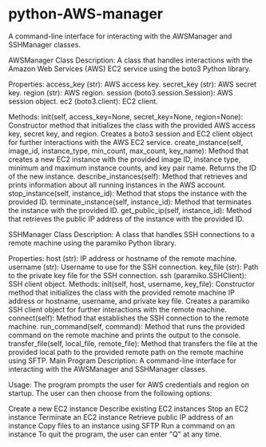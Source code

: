 # python-AWS-manager
A command-line interface for interacting with the AWSManager and SSHManager classes.

AWSManager Class
Description:
A class that handles interactions with the Amazon Web Services (AWS) EC2 service using the boto3 Python library.

Properties:
access_key (str): AWS access key.
secret_key (str): AWS secret key.
region (str): AWS region.
session (boto3.session.Session): AWS session object.
ec2 (boto3.client): EC2 client.

Methods:
init(self, access_key=None, secret_key=None, region=None): Constructor method that initializes the class with the provided AWS access key, secret key, and region. Creates a boto3 session and EC2 client object for further interactions with the AWS EC2 service.
create_instance(self, image_id, instance_type, min_count, max_count, key_name): Method that creates a new EC2 instance with the provided image ID, instance type, minimum and maximum instance counts, and key pair name. Returns the ID of the new instance.
describe_instances(self): Method that retrieves and prints information about all running instances in the AWS account.
stop_instance(self, instance_id): Method that stops the instance with the provided ID.
terminate_instance(self, instance_id): Method that terminates the instance with the provided ID.
get_public_ip(self, instance_id): Method that retrieves the public IP address of the instance with the provided ID.

SSHManager Class
Description:
A class that handles SSH connections to a remote machine using the paramiko Python library.

Properties:
host (str): IP address or hostname of the remote machine.
username (str): Username to use for the SSH connection.
key_file (str): Path to the private key file for the SSH connection.
ssh (paramiko.SSHClient): SSH client object.
Methods:
init(self, host, username, key_file): Constructor method that initializes the class with the provided remote machine IP address or hostname, username, and private key file. Creates a paramiko SSH client object for further interactions with the remote machine.
connect(self): Method that establishes the SSH connection to the remote machine.
run_command(self, command): Method that runs the provided command on the remote machine and prints the output to the console.
transfer_file(self, local_file, remote_file): Method that transfers the file at the provided local path to the provided remote path on the remote machine using SFTP.
Main Program
Description:
A command-line interface for interacting with the AWSManager and SSHManager classes.

Usage:
The program prompts the user for AWS credentials and region on startup. The user can then choose from the following options:

Create a new EC2 instance
Describe existing EC2 instances
Stop an EC2 instance
Terminate an EC2 instance
Retrieve public IP address of an instance
Copy files to an instance using SFTP
Run a command on an instance
To quit the program, the user can enter "Q" at any time.



